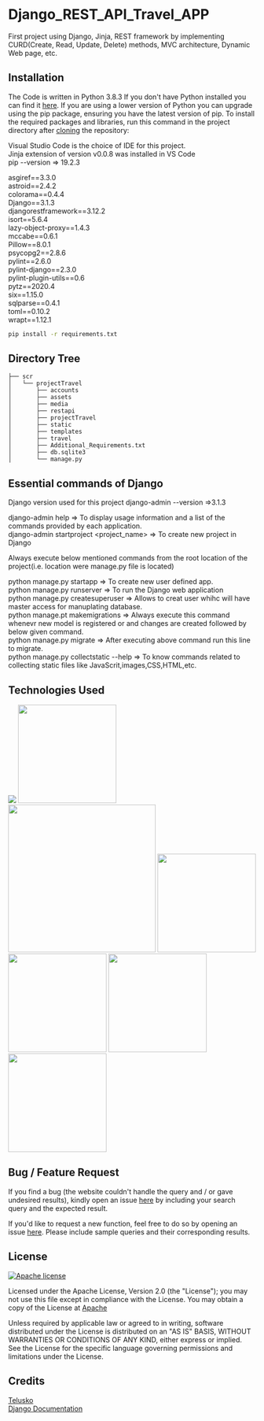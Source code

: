# Django_REST_API_Travel_APP
First project using Django, Jinja, REST framework by implementing CURD(Create, Read, Update, Delete) methods, MVC architecture, Dynamic Web page, etc.





## Installation
The Code is written in Python 3.8.3 If you don't have Python installed you can find it [here](https://www.python.org/downloads/). If you are using a lower version of Python you 
can upgrade using the pip package, ensuring you have the latest version of pip. To install the required packages and libraries, run this command in the project directory after 
[cloning](https://www.howtogeek.com/451360/how-to-clone-a-github-repository/) the repository:

Visual Studio Code is the choice of IDE for this project. <br>
Jinja extension of version v0.0.8 was installed in VS Code <br>
pip --version => 19.2.3 <br>

asgiref==3.3.0 <br>
astroid==2.4.2 <br>
colorama==0.4.4 <br>
Django==3.1.3 <br>
djangorestframework==3.12.2 <br>
isort==5.6.4 <br>
lazy-object-proxy==1.4.3 <br>
mccabe==0.6.1 <br>
Pillow==8.0.1 <br>
psycopg2==2.8.6 <br>
pylint==2.6.0 <br>
pylint-django==2.3.0 <br>
pylint-plugin-utils==0.6 <br>
pytz==2020.4 <br>
six==1.15.0 <br>
sqlparse==0.4.1 <br>
toml==0.10.2 <br>
wrapt==1.12.1 <br>

``` bash
pip install -r requirements.txt
```

## Directory Tree 
```
├── scr 
│   └── projectTravel
│   	├── accounts
│   	├── assets
│   	├── media
│   	├── restapi
│	    ├── projectTravel
│   	├── static
│	    ├── templates
│   	├── travel
│	    ├── Additional_Requirements.txt
│	    ├── db.sqlite3
│	    └── manage.py
```

## Essential commands of Django

Django version used for this project django-admin --version =>3.1.3


django-admin help => To display usage information and a list of the commands provided by each application. <br>
django-admin startproject <project_name> => To create new project in Django 

Always execute below mentioned commands from the root location of the project(i.e. location were manage.py file is located) <br>

python manage.py startapp <appname> => To create new user defined app. <br>
python manage.py runserver => To run the Django web application <br>
python manage.py createsuperuser => Allows to creat user whihc will have master access for manuplating database. <br>
python manage.pt makemigrations => Always execute this command whenevr new model is registered or and changes are created followed by below given command. <br>
python manage.py migrate => After executing above command run this line to migrate. <br> 
python manage.py collectstatic --help => To know commands related to collecting static files like JavaScrit,images,CSS,HTML,etc. <br>

## Technologies Used
![](https://forthebadge.com/images/badges/made-with-python.svg)
[<img target="_blank" src="https://static.djangoproject.com/img/logos/django-logo-positive.svg" width=200>](https://www.djangoproject.com/)
[<img target="_blank" src="http://3.bp.blogspot.com/-3xm0ftuElPM/Vg621Abo8UI/AAAAAAAAAYM/98WXzr3yY54/s320/restframework.png" width=300>](https://www.django-rest-framework.org/)
[<img target="_blank" src="https://jinja.palletsprojects.com/en/2.11.x/_images/jinja-logo.png" width=200>](https://palletsprojects.com/p/jinja/)
[<img target="_blank" src="https://www.sqlite.org/images/sqlite370_banner.gif" width=200>](https://www.sqlite.org/index.html)
[<img target="_blank" src="https://azurecomcdn.azureedge.net/cvt-9281d9db0c63a479d39019e02b1bc35d712622992174d8bb4dcb33f728511a17/images/page/products/visual-studio-code/vscode-logo.png" width=200>](https://code.visualstudio.com/)
[<img target="_blank" src="https://upload.wikimedia.org/wikipedia/commons/thumb/2/29/Postgresql_elephant.svg/330px-Postgresql_elephant.svg.png" width=200>](https://www.postgresql.org/)

## Bug / Feature Request
If you find a bug (the website couldn't handle the query and / or gave undesired results), kindly open an issue [here](https://github.com/tirth-pipalia/Django_REST_API_Travel_APP/issues/new)
by including your search query and the expected result. <br>

If you'd like to request a new function, feel free to do so by opening an issue [here](https://github.com/tirth-pipalia/Django_REST_API_Travel_APP/issues/new). 
Please include sample queries and their corresponding results. <br>


## License

[![Apache license](https://img.shields.io/badge/license-apache-blue?style=for-the-badge&logo=appveyor)](http://www.apache.org/licenses/LICENSE-2.0.txt)

Licensed under the Apache License, Version 2.0 (the "License");
you may not use this file except in compliance with the License.
You may obtain a copy of the License at [Apache](http://www.apache.org/licenses/LICENSE-2.0)

Unless required by applicable law or agreed to in writing, software
distributed under the License is distributed on an "AS IS" BASIS,
WITHOUT WARRANTIES OR CONDITIONS OF ANY KIND, either express or implied.
See the License for the specific language governing permissions and
limitations under the License.

## Credits
[Telusko](https://www.youtube.com/channel/UC59K-uG2A5ogwIrHw4bmlEg) <br>
[Django Documentation](https://docs.djangoproject.com/en/3.1/)
